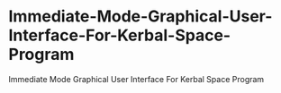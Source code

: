 # Immediate-Mode-Graphical-User-Interface-For-Kerbal-Space-Program
Immediate Mode Graphical User Interface For Kerbal Space Program
